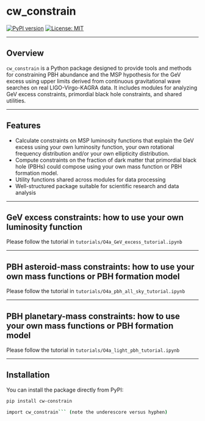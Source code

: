 # cw_constrain

[![PyPI version](https://badge.fury.io/py/cw-constrain.svg)](https://pypi.org/project/cw-constrain/)
[![License: MIT](https://img.shields.io/badge/License-MIT-yellow.svg)](LICENSE)

---

## Overview

`cw_constrain` is a Python package designed to provide tools and methods for constraining PBH abundance and the MSP hypothesis for the GeV excess using upper limits derived from continuous gravitational wave searches on real LIGO-Virgo-KAGRA data. It includes modules for analyzing GeV excess constraints, primordial black hole constraints, and shared utilities.

---

## Features

- Calculate constraints on MSP luminosity functions that explain the GeV excess using your own luminosity function, your own rotational frequency distribution and/or your own ellipticity distribution.
- Compute constraints on the fraction of dark matter that primordial black hole (PBHs) could compose using your own mass function or PBH formation model.
- Utility functions shared across modules for data processing
- Well-structured package suitable for scientific research and data analysis

---

## GeV excess constraints: how to use your own luminosity function

Please follow the tutorial in `tutorials/O4a_GeV_excess_tutorial.ipynb`

---

## PBH asteroid-mass constraints: how to use your own mass functions or PBH formation model


Please follow the tutorial in `tutorials/O4a_pbh_all_sky_tutorial.ipynb`

---

## PBH planetary-mass constraints: how to use your own mass functions or PBH formation model


Please follow the tutorial in `tutorials/O4a_light_pbh_tutorial.ipynb`

---


## Installation

You can install the package directly from PyPI:

```bash
pip install cw-constrain

import cw_constrain``` (note the underescore versus hyphen)

